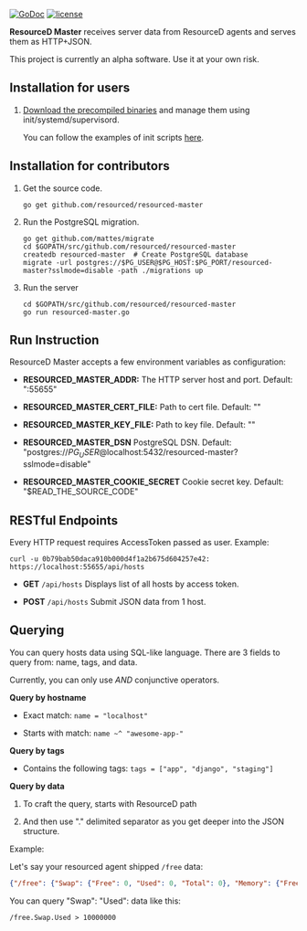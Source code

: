 [![GoDoc](https://godoc.org/github.com/resourced/resourced-master?status.svg)](http://godoc.org/github.com/resourced/resourced-master) [![license](http://img.shields.io/badge/license-MIT-red.svg?style=flat)](https://raw.githubusercontent.com/resourced/resourced-master/master/LICENSE.md)

**ResourceD Master** receives server data from ResourceD agents and serves them as HTTP+JSON.

This project is currently an alpha software. Use it at your own risk.


## Installation for users

1. [Download the precompiled binaries](https://github.com/resourced/resourced-master/releases) and manage them using init/systemd/supervisord.

    You can follow the examples of init scripts [here](https://github.com/resourced/resourced-master/tree/master/scripts/init).


## Installation for contributors

1. Get the source code.
    ```
    go get github.com/resourced/resourced-master
    ```

2. Run the PostgreSQL migration.
    ```
    go get github.com/mattes/migrate
    cd $GOPATH/src/github.com/resourced/resourced-master
    createdb resourced-master  # Create PostgreSQL database
    migrate -url postgres://$PG_USER@$PG_HOST:$PG_PORT/resourced-master?sslmode=disable -path ./migrations up
    ```

3. Run the server
    ```
    cd $GOPATH/src/github.com/resourced/resourced-master
    go run resourced-master.go
    ```


## Run Instruction

ResourceD Master accepts a few environment variables as configuration:

* **RESOURCED_MASTER_ADDR:** The HTTP server host and port. Default: ":55655"

* **RESOURCED_MASTER_CERT_FILE:** Path to cert file. Default: ""

* **RESOURCED_MASTER_KEY_FILE:** Path to key file. Default: ""

* **RESOURCED_MASTER_DSN** PostgreSQL DSN. Default: "postgres://$PG_USER@$localhost:5432/resourced-master?sslmode=disable"

* **RESOURCED_MASTER_COOKIE_SECRET** Cookie secret key. Default: "$READ_THE_SOURCE_CODE"


## RESTful Endpoints

Every HTTP request requires AccessToken passed as user. Example:
```
curl -u 0b79bab50daca910b000d4f1a2b675d604257e42: https://localhost:55655/api/hosts
```

* **GET** `/api/hosts` Displays list of all hosts by access token.

* **POST** `/api/hosts` Submit JSON data from 1 host.


## Querying

You can query hosts data using SQL-like language. There are 3 fields to query from: name, tags, and data.

Currently, you can only use *AND* conjunctive operators.


**Query by hostname**

* Exact match: `name = "localhost"`

* Starts with match: `name ~^ "awesome-app-"`

**Query by tags**

* Contains the following tags: `tags = ["app", "django", "staging"]`

**Query by data**

1. To craft the query, starts with ResourceD path

2. And then use "." delimited separator as you get deeper into the JSON structure.

Example:

Let's say your resourced agent shipped `/free` data:
```json
{"/free": {"Swap": {"Free": 0, "Used": 0, "Total": 0}, "Memory": {"Free": 1346609152, "Used": 7243325440, "Total": 8589934592, "ActualFree": 3666075648, "ActualUsed": 4923858944}}}
```

You can query "Swap": "Used": data like this:
```
/free.Swap.Used > 10000000
```


